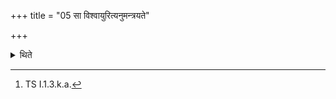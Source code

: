+++
title = "05 सा विश्वायुरित्यनुमन्त्रयते"

+++

<details><summary>थिते</summary>

5. (The Adhvaryu) says sā viśvāyuḥ[^1] in connection with her.  

[^1]: TS I.1.3.k.a.
</details>
